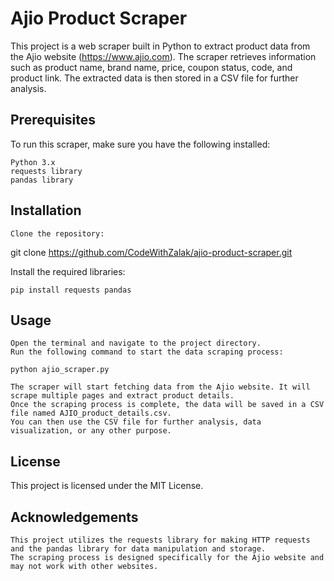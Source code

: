# Ajio Product Scraper

This project is a web scraper built in Python to extract product data from the Ajio website (https://www.ajio.com). The scraper retrieves information such as product name, brand name, price, coupon status, code, and product link. The extracted data is then stored in a CSV file for further analysis.

## Prerequisites

To run this scraper, make sure you have the following installed:

    Python 3.x
    requests library
    pandas library

## Installation

    Clone the repository:

git clone https://github.com/CodeWithZalak/ajio-product-scraper.git

Install the required libraries:

    pip install requests pandas

## Usage

    Open the terminal and navigate to the project directory.
    Run the following command to start the data scraping process:

    python ajio_scraper.py

    The scraper will start fetching data from the Ajio website. It will scrape multiple pages and extract product details.
    Once the scraping process is complete, the data will be saved in a CSV file named AJIO_product_details.csv.
    You can then use the CSV file for further analysis, data visualization, or any other purpose.

## License

This project is licensed under the MIT License.
## Acknowledgements

    This project utilizes the requests library for making HTTP requests and the pandas library for data manipulation and storage.
    The scraping process is designed specifically for the Ajio website and may not work with other websites.
